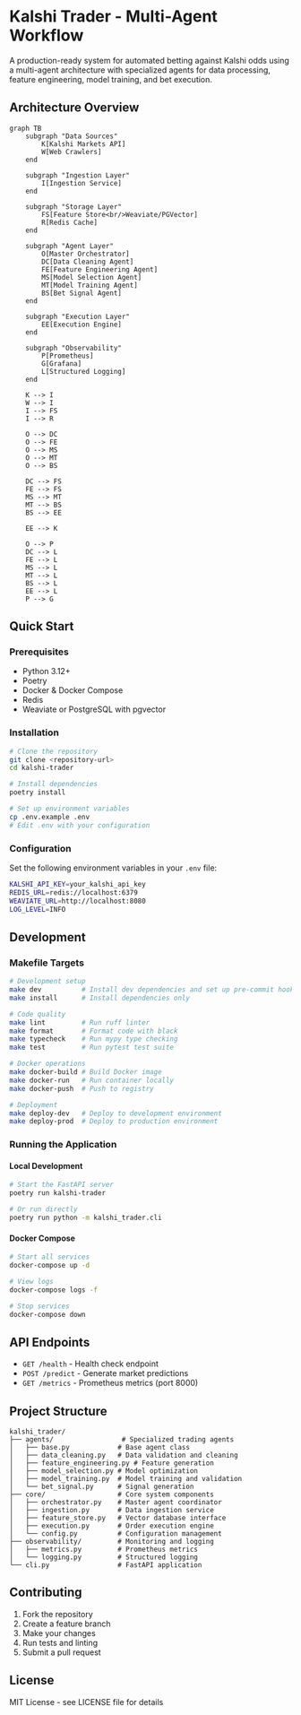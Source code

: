# Kalshi Trader - Multi-Agent Workflow

A production-ready system for automated betting against Kalshi odds using a multi-agent architecture with specialized agents for data processing, feature engineering, model training, and bet execution.

## Architecture Overview

```mermaid
graph TB
    subgraph "Data Sources"
        K[Kalshi Markets API]
        W[Web Crawlers]
    end
    
    subgraph "Ingestion Layer"
        I[Ingestion Service]
    end
    
    subgraph "Storage Layer"
        FS[Feature Store<br/>Weaviate/PGVector]
        R[Redis Cache]
    end
    
    subgraph "Agent Layer"
        O[Master Orchestrator]
        DC[Data Cleaning Agent]
        FE[Feature Engineering Agent]
        MS[Model Selection Agent]
        MT[Model Training Agent]
        BS[Bet Signal Agent]
    end
    
    subgraph "Execution Layer"
        EE[Execution Engine]
    end
    
    subgraph "Observability"
        P[Prometheus]
        G[Grafana]
        L[Structured Logging]
    end
    
    K --> I
    W --> I
    I --> FS
    I --> R
    
    O --> DC
    O --> FE
    O --> MS
    O --> MT
    O --> BS
    
    DC --> FS
    FE --> FS
    MS --> MT
    MT --> BS
    BS --> EE
    
    EE --> K
    
    O --> P
    DC --> L
    FE --> L
    MS --> L
    MT --> L
    BS --> L
    EE --> L
    P --> G
```

## Quick Start

### Prerequisites

- Python 3.12+
- Poetry
- Docker & Docker Compose
- Redis
- Weaviate or PostgreSQL with pgvector

### Installation

```bash
# Clone the repository
git clone <repository-url>
cd kalshi-trader

# Install dependencies
poetry install

# Set up environment variables
cp .env.example .env
# Edit .env with your configuration
```

### Configuration

Set the following environment variables in your `.env` file:

```bash
KALSHI_API_KEY=your_kalshi_api_key
REDIS_URL=redis://localhost:6379
WEAVIATE_URL=http://localhost:8080
LOG_LEVEL=INFO
```

## Development

### Makefile Targets

```bash
# Development setup
make dev          # Install dev dependencies and set up pre-commit hooks
make install      # Install dependencies only

# Code quality
make lint         # Run ruff linter
make format       # Format code with black
make typecheck    # Run mypy type checking
make test         # Run pytest test suite

# Docker operations
make docker-build # Build Docker image
make docker-run   # Run container locally
make docker-push  # Push to registry

# Deployment
make deploy-dev   # Deploy to development environment
make deploy-prod  # Deploy to production environment
```

### Running the Application

#### Local Development

```bash
# Start the FastAPI server
poetry run kalshi-trader

# Or run directly
poetry run python -m kalshi_trader.cli
```

#### Docker Compose

```bash
# Start all services
docker-compose up -d

# View logs
docker-compose logs -f

# Stop services
docker-compose down
```

## API Endpoints

- `GET /health` - Health check endpoint
- `POST /predict` - Generate market predictions
- `GET /metrics` - Prometheus metrics (port 8000)

## Project Structure

```
kalshi_trader/
├── agents/                 # Specialized trading agents
│   ├── base.py            # Base agent class
│   ├── data_cleaning.py   # Data validation and cleaning
│   ├── feature_engineering.py # Feature generation
│   ├── model_selection.py # Model optimization
│   ├── model_training.py  # Model training and validation
│   └── bet_signal.py      # Signal generation
├── core/                  # Core system components
│   ├── orchestrator.py    # Master agent coordinator
│   ├── ingestion.py       # Data ingestion service
│   ├── feature_store.py   # Vector database interface
│   ├── execution.py       # Order execution engine
│   └── config.py          # Configuration management
├── observability/         # Monitoring and logging
│   ├── metrics.py         # Prometheus metrics
│   └── logging.py         # Structured logging
└── cli.py                 # FastAPI application
```

## Contributing

1. Fork the repository
2. Create a feature branch
3. Make your changes
4. Run tests and linting
5. Submit a pull request

## License

MIT License - see LICENSE file for details 